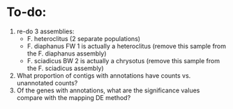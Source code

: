To-do:
======
1. re-do 3 assemblies:
    - F. heteroclitus (2 separate populations)
    - F. diaphanus FW 1 is actually a heteroclitus (remove this sample from the F. diaphanus assembly)
    - F. sciadicus BW 2 is actually a chrysotus (remove this sample from the F. sciadicus assembly)
2. What proportion of contigs with annotations have counts vs. unannotated counts?
3. Of the genes with annotations, what are the significance values compare with the mapping DE method? 
